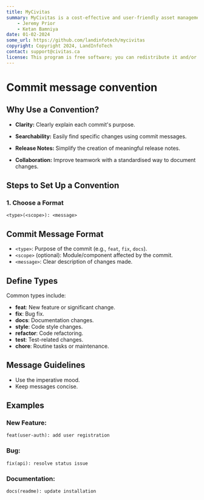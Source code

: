 ```yaml
---
title: MyCivitas
summary: MyCivitas is a cost-effective and user-friendly asset management platform designed specifically for small communities. This comprehensive solution offers an all-inclusive and easy-to-use platform, empowering users to efficiently record and manage their assets within a powerful information system. With MyCivitas, communities can streamline their asset management processes, ensuring a seamless and effective approach to organising and overseeing their valuable resources.
    - Jeremy Prior
    - Ketan Bamniya
date: 01-02-2024
some_url: https://github.com/landinfotech/mycivitas
copyright: Copyright 2024, LandInfoTech
contact: support@civitas.ca
license: This program is free software; you can redistribute it and/or modify it under the terms of the GNU Affero General Public License as published by the Free Software Foundation; either version 3 of the License, or (at your option) any later version.
---
```


# Commit message convention
<!-- To Be Populated -->

## Why Use a Convention?

- **Clarity:** Clearly explain each commit's purpose.
  
- **Searchability:** Easily find specific changes using commit messages.

- **Release Notes:** Simplify the creation of meaningful release notes.

- **Collaboration:** Improve teamwork with a standardised way to document changes.

## Steps to Set Up a Convention

### 1. Choose a Format

```plaintext
<type>(<scope>): <message>
```

## Commit Message Format

- `<type>`: Purpose of the commit (e.g., `feat`, `fix`, `docs`).
- `<scope>` (optional): Module/component affected by the commit.
- `<message>`: Clear description of changes made.

## Define Types

Common types include:

- **feat**: New feature or significant change.
- **fix**: Bug fix.
- **docs**: Documentation changes.
- **style**: Code style changes.
- **refactor**: Code refactoring.
- **test**: Test-related changes.
- **chore**: Routine tasks or maintenance.

## Message Guidelines

- Use the imperative mood.
- Keep messages concise.

## Examples

### New Feature:

```plaintext
feat(user-auth): add user registration
```

### Bug:

```plaintext
fix(api): resolve status issue
```

### Documentation:

```plaintext
docs(readme): update installation
```
